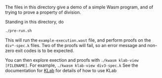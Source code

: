 The files in this directory give a demo of a simple Wasm program, and of trying to prove a property of division.

Standing in this directory, do

```sh
./pre-run.sh
```

This will run the `example-execution.wast` file, and perform proofs on the `div*-spec.k` files.
Two of the proofs will fail, so an error message and non-zero exit codes is to be expected.

You can then explore exection and proofs with `./kwasm klab-view [FILENAME]`.
For example, `./kwasm klab-view div3-spec.k`
See the documentation for [KLab](https://github.com/dapphub/klab) for details of how to use KLab
